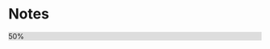 # Notes

<!DOCTYPE html>
<html>
<style>
#myProgress {
  width: 100%;
  background-color: #ddd;
}

#myBar {
  width: 50%;
  height: 30px;
  background-color: #4CAF50;
  text-align: center;
  line-height: 30px;
  color: white;
}
</style>
<body>


<div id="myProgress">
  <div id="myBar">50%</div>
</div>



<script>
function start(){
var elem = document.getElementById("myBar");
var width = -10;
var current = 50;
function moveLeft(){
width = -10;
current += width;
elem.style.width = current + '%'; 
      elem.innerHTML = current * 1  + '%';
      width = 0;
}

function moveRight(){
width = -10;
current += width;
elem.style.width = current + '%'; 
      elem.innerHTML = current * 1  + '%';
      width = 0;
}
function move() {
     
   width = 50;
  var id = setInterval(frame, 10);
  function frame() {
    if (width >= 100) {
      clearInterval(id);
    } else {
      width++; 
      elem.style.width = width + '%'; 
      elem.innerHTML = width * 1  + '%';
    }
  }
}
document.addEventListener('keydown', function(event){

    if(event.keyCode == 37){//left arrow key
    moveLeft();
    }
	else if(event.keyCode == 39){
	move();
	}
	else if(event.keyCode == 38){
    move();
	}
	else if(event.keyCode == 40){
    move();
	}
	
} );}

window.onload=start;
</script>

</body>
</html>
